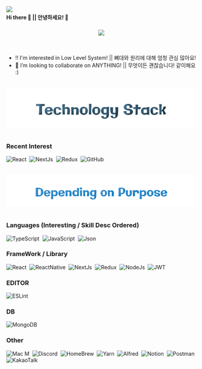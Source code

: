 <div> 
  <div align="right" style="display: flex;">
    <span dir="auto">
      <a href="https://hits.seeyoufarm.com" rel="nofollow"><img src="https://hits.seeyoufarm.com/api/count/incr/badge.svg?url=https%3A%2F%2Fgithub.com%2FHY2OK%2F&count_bg=%2379C83D&title_bg=%23555555&icon=hashnode.svg&icon_color=%23E7E7E7&title=HIT%21&edge_flat=true" style="max-width: 100%;"></a>
    </span>
  </div>
  <div align="left" style="display: flex;">
    <b>Hi there 👋 || 안녕하세요! 👋</b>
  </div> 
</div>
<br />

<!-- 
[![wakatime](https://wakatime.com/badge/user/25fbf90f-563d-4038-a635-1df11b361fe2.svg)](https://wakatime.com/@25fbf90f-563d-4038-a635-1df11b361fe2)
-->

<!-- 트로피! -->
<div align="center">
  <img align="middle" src="https://github-profile-trophy.vercel.app/?username=HY2OK&theme=chalk&rank=SECRET,SSS,SS,S,AAA,AA,A,B&margin-w=15&margin-h=15&column=5" />
</div>
<br />

<!-- 나중에 추가할것 : https://www.hackerrank.com/ -->

<!-- 연락처 -->
<!--
<div align="center">
  <b>CONTACT</b>:&nbsp;&nbsp;
  <a href="mailto:admin@bdev.io">
    <img align="center" src="https://img.shields.io/badge/MAIL-D14836?style=for-the-badge&logo=gmail&logoColor=white">
  </a>&nbsp;&nbsp;
  <b>HOMEPAGE</b>:&nbsp;&nbsp;
  <a href="https://ql.gl/">
    <img align="center" src="https://img.shields.io/badge/QL.GL-0A0A0A?style=for-the-badge&logo=devdotto&logoColor=white">
  </a>&nbsp;&nbsp;
  <b>INSTAGRAM</b>:&nbsp;&nbsp;
    <a href="https://www.instagram.com/HY2OK" rel="nofollow">
      <img align="center" src="https://img.shields.io/badge/INSTA-E4405F?style=for-the-badge&logo=instagram&logoColor=white">
    </a>&nbsp;&nbsp;
  <b>LINKEDIN</b>:&nbsp;&nbsp;
    <a href="https://www.linkedin.com/in/HY2OK" rel="nofollow">
      <img align="center" src="https://img.shields.io/badge/LINKED-0077B5?style=for-the-badge&logo=linkedin&logoColor=white">
    </a>&nbsp;&nbsp;
</div>
-->
<br />

<!-- 소개 -->
- ‼ I'm interested in Low Level System! || 뼈대와 원리에 대해 엄청 관심 많아요!
- 👯 I’m looking to collaborate on ANYTHING! || 무엇이든 괜찮습니다! 같이해요 :)

<br/>


<!-- 기술 -->

<div align="center" width"100%">
  <img align="top" src="https://raw.githubusercontent.com/shellcodesniper/shellcodesniper/master/stack.svg">
</div>
<br />

<!-- BADGES : https://github.com/Ileriayo/markdown-badges -->

<!-- 최근관심사 -->
### Recent Interest
![React](https://img.shields.io/badge/React-2CA5E0?style=for-the-badge&logo=react&logoColor=white)&nbsp;
![NextJs](https://img.shields.io/badge/NextJs-231F20?style=for-the-badge&logo=nextdotjs&logoColor=white)&nbsp;
![Redux](https://img.shields.io/badge/Redux-E0234E?style=for-the-badge&logo=redux&logoColor=white)&nbsp;
![GitHub](https://img.shields.io/badge/github-%23121011.svg?style=for-the-badge&logo=github&logoColor=white)&nbsp;

<br />

<!-- depending on purpose -->
<div align="left" width"100%">
  <img align="top" src="https://raw.githubusercontent.com/shellcodesniper/shellcodesniper/master/depending.svg">
</div>
<br />

### Languages (Interesting / Skill Desc Ordered)
![TypeScript](https://img.shields.io/badge/TypeScript-007ACC?style=flat-square&logo=typescript&logoColor=white)&nbsp;
![JavaScript](https://img.shields.io/badge/JavaScript-323330?style=flat-square&logo=javascript&logoColor=F7DF1E)&nbsp;
![Json](https://img.shields.io/badge/json-5E5C5C?style=flat-square&logo=json&logoColor=white)&nbsp;

### FrameWork / Library
![React](https://img.shields.io/badge/React-2CA5E0?style=flat-square&logo=react&logoColor=white)&nbsp;
![ReactNative](https://img.shields.io/badge/react-2B2E3A?style=flat-square&logo=react-native&logoColor=9FEAF9)&nbsp;
![NextJs](https://img.shields.io/badge/NextJs-231F20?style=flat-square&logo=nextdotjs&logoColor=white)&nbsp;
![Redux](https://img.shields.io/badge/Redux-E0234E?style=flat-square&logo=redux&logoColor=white)&nbsp;
![NodeJs](https://img.shields.io/badge/NodeJs-009639?style=flat-square&logo=nodedotjs&logoColor=white)&nbsp;
![JWT](https://img.shields.io/badge/JWT-000000?style=flat-square&logo=JSON%20web%20tokens&logoColor=white)&nbsp;


### EDITOR
![ESLint](https://img.shields.io/badge/ESLint-4B3263?style=flat-squarege&logo=eslint&logoColor=white)&nbsp;

### DB
![MongoDB](https://img.shields.io/badge/MongoDB-4EA94B?style=flat-square&logo=mongodb&logoColor=white)&nbsp;

### Other

<!-- ![AWS](https://img.shields.io/badge/Amazon_AWS-FF9900?style=flat-square&logo=amazonaws&logoColor=white)&nbsp; -->
![Mac M](https://img.shields.io/badge/apple%20silicon-333333?style=flat-square&logo=apple&logoColor=white)&nbsp;
![Discord](https://img.shields.io/badge/Discord-5865F2?style=flat-square&logo=discord&logoColor=white)&nbsp;
![HomeBrew](https://img.shields.io/badge/Homebrew-FBB040?style=flat-square&logo=Homebrew&logoColor=white)&nbsp;
![Yarn](https://img.shields.io/badge/yarn-%232C8EBB.svg?style=flat-square&logo=yarn&logoColor=white)&nbsp;
![Alfred](https://img.shields.io/badge/alfred-%235C1F87.svg?style=flat-square&logo=alfred)&nbsp;
![Notion](https://img.shields.io/badge/Notion-%23000000.svg?style=flat-square&logo=notion&logoColor=white)&nbsp;
![Postman](https://img.shields.io/badge/Postman-FF6C37?style=flat-square&logo=postman&logoColor=white)&nbsp;
![KakaoTalk](https://img.shields.io/badge/kakaotalk-ffcd00.svg?style=flat-square&logo=kakaotalk&logoColor=000000)&nbsp;
<!-- ![Paypal](https://img.shields.io/badge/PayPal-00457C?style=flat-square&logo=paypal&logoColor=white)&nbsp; -->

<br/>

<!-- STATS -->
<!-- 
### STATS

<table width="100%">
  <tr>
    <th align="center">
      <img width="441" height="1">
      <p> 
        <small>
          Languages All Time
        </small>
      </p>
    </th>
    <th align="center">
      <img width="441" height="1">
        <p> 
        <small>
          Coding Activities (Since 2020)  
        </small>
      </p>
    </th>
  </tr>
  <tr>
    <td valign="top">
      <img src="[https://wakatime.com/share/@HY2OK/f6ea09a8-9b0c-41ba-b6a4-1fcf8798cc26.svg](https://wakatime.com/share/@018e6f23-23ed-48b3-a8fe-61c13263547c/a005021e-9fc2-439c-84cd-34a49dfa45a9.svg)" width="100%">
    </td>
    <td valign="top">
      <img src="https://wakatime.com/share/@018e6f23-23ed-48b3-a8fe-61c13263547c/202bccbb-9b4a-43c6-9860-910c7bf2e4a3.svg" width="100%">
    </td>
  </tr>

</table>

-->


<!-- 비활성화 -->
<!--
<br />

### SOLVED.AC

> (start recently)

 <div align="center">
  <a href="https://solved.ac/shellcodesniper">
    <img src="http://mazassumnida.wtf/api/generate_badge?boj=shellcodesniper" />
  </a>
</div>
<br/>-->
